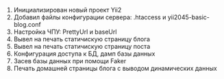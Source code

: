1.  Инициализирован новый проект Yii2
2.  Добавил файлы конфигурации сервера: .htaccess и yii2045-basic-blog.conf
3.  Настройка ЧПУ: PrettyUrl и baseUrl
4.  Вывел на печать статичискую страницу блога
5.  Вывел на печать статичискую страницу поста
6.  Конфигурация доступа к БД, дамп базы данных
7.  Засев базы данных при помощи Faker
8.  Печать домашней страницы блога с выводом динамических данных
